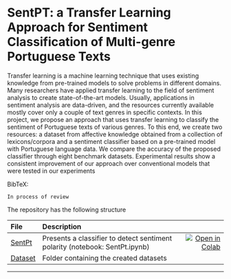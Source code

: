 # SentPT: a Transfer Learning Approach for Sentiment Classification of Multi-genre Portuguese Texts

Transfer learning is a machine learning technique that uses existing knowledge from pre-trained models to solve problems in different domains. Many researchers have
applied transfer learning to the field of sentiment analysis to create state-of-the-art models. Usually, applications in sentiment analysis are data-driven, and the resources currently available mostly cover only a couple of text genres in specific contexts. In this project, we propose an approach that uses transfer learning to classify the sentiment of Portuguese texts of various genres. To this end, we create two resources: a dataset from affective knowledge obtained from a collection of lexicons/corpora and a sentiment classifier based on a pre-trained model with Portuguese language data. We compare the accuracy of the proposed classifier through eight benchmark datasets. Experimental results show a consistent improvement of our approach over conventional models that were tested in our experiments

BibTeX:
```
In process of review 
```


The repository has the following structure

| File     |      Description      |   |
|:----------|:-------------|------:|
| [SentPt](https://github.com/fabiobif/SentPt/blob/main/SentPt.ipynb) | Presents a classifier to detect sentiment polarity (notebook: SentPt.ipynb) | [![Open in Colab](https://colab.research.google.com/assets/colab-badge.svg)](https://colab.research.google.com/github.com/fabiobif/SentPt/blob/main/SentPt.ipynb)|
| [Dataset](https://github.com/fabiobif/VoltageLoss/tree/main/datasets) | Folder containing the created datasets |  |

---
